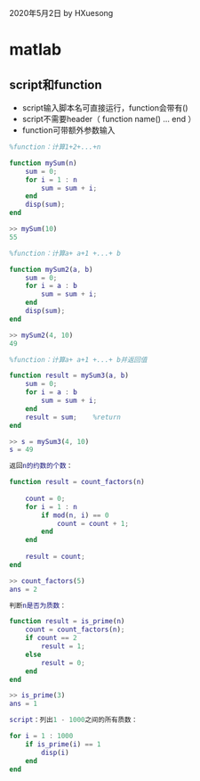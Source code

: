 2020年5月2日
by HXuesong



# matlab
## script和function
- script输入脚本名可直接运行，function会带有()
- script不需要header（ function name() ... end ）
- function可带额外参数输入
```matlab
%function：计算1+2+...+n

function mySum(n)
    sum = 0;
    for i = 1 : n
        sum = sum + i;
    end
    disp(sum);
end

>> mySum(10)
55
```
```matlab
%function：计算a+ a+1 +...+ b

function mySum2(a, b)
    sum = 0;
    for i = a : b
        sum = sum + i;
    end
    disp(sum);
end

>> mySum2(4, 10)
49
```
```matlab
%function：计算a+ a+1 +...+ b并返回值

function result = mySum3(a, b)
    sum = 0;
    for i = a : b
        sum = sum + i;
    end
    result = sum;    %return
end

>> s = mySum3(4, 10)
s = 49
```
```matlab
返回n的约数的个数：

function result = count_factors(n)
    
    count = 0;
    for i = 1 : n
        if mod(n, i) == 0
            count = count + 1;
        end
    end
    
    result = count;
end

>> count_factors(5)
ans = 2
```
```matlab
判断n是否为质数：

function result = is_prime(n)
    count = count_factors(n);
    if count == 2
        result = 1;
    else
        result = 0;
    end
end

>> is_prime(3)
ans = 1
```
```matlab
script：列出1 - 1000之间的所有质数：

for i = 1 : 1000
    if is_prime(i) == 1
        disp(i)
    end
end
```